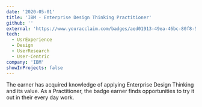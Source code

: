 ```yaml
---
date: '2020-05-01'
title: 'IBM - Enterprise Design Thinking Practitioner'
github: ''
external: 'https://www.youracclaim.com/badges/aed01913-49ea-46bc-80f8-51c3c7e9bb5b/linked_in_profile'
tech:
  - UsrExperience
  - Design
  - UserResearch
  - User-Centric
company: 'IBM'
showInProjects: false
---
```


The earner has acquired knowledge of applying Enterprise Design Thinking and its value. As a Practitioner, the badge earner finds opportunities to try it out in their every day work.
